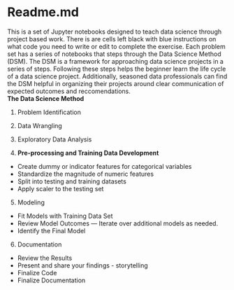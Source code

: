 # Readme.md
This is a set of Jupyter notebooks designed to teach data science through project based work.  There is are cells left black with blue instructions on what code you need to write or edit to complete the exercise. Each problem set has a series of notebooks that steps through the Data Science Method (DSM). The DSM is a framework for approaching data science projects in a series of steps. Following these steps helps the beginner learn the life cycle of a data science project. Additionally, seasoned data professionals can find the DSM helpful in organizing their projects around clear communication of expected outcomes and reccomendations.  
**The Data Science Method**  


1.   Problem Identification 


2.   Data Wrangling 
  
 
3.   Exploratory Data Analysis   

4.   **Pre-processing and Training Data Development**  
 * Create dummy or indicator features for categorical variables
  * Standardize the magnitude of numeric features
  * Split into testing and training datasets
  * Apply scaler to the testing set
5.   Modeling 
  * Fit Models with Training Data Set
  * Review Model Outcomes — Iterate over additional models as needed.
  * Identify the Final Model

6.   Documentation
  * Review the Results
  * Present and share your findings - storytelling
  * Finalize Code 
  * Finalize Documentation
  